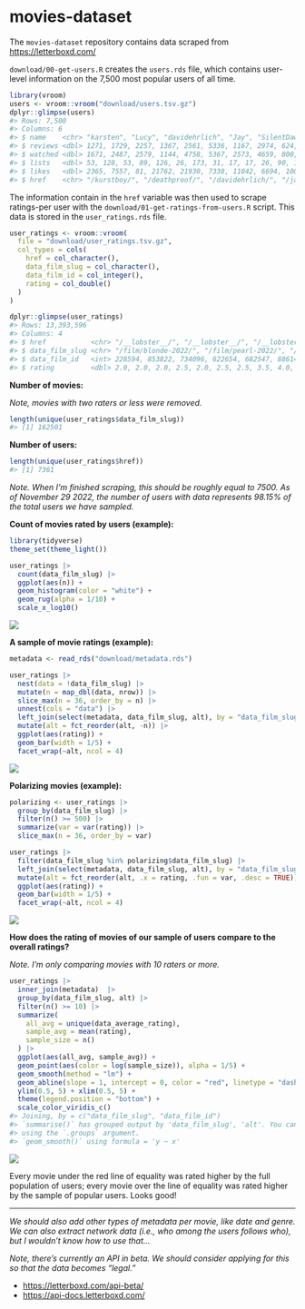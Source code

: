 
<!-- README.md is generated from README.Rmd. Please edit that file -->

# movies-dataset

<!-- badges: start -->
<!-- badges: end -->

The `movies-dataset` repository contains data scraped from
<https://letterboxd.com/>

`download/00-get-users.R` creates the `users.rds` file, which contains
user-level information on the 7,500 most popular users of all time.

``` r
library(vroom)
users <- vroom::vroom("download/users.tsv.gz")
dplyr::glimpse(users)
#> Rows: 7,500
#> Columns: 6
#> $ name    <chr> "karsten", "Lucy", "davidehrlich", "Jay", "SilentDawn", "matt …
#> $ reviews <dbl> 1271, 1729, 2257, 1367, 2561, 5336, 1167, 2974, 624, 561, 2076…
#> $ watched <dbl> 1671, 2487, 2579, 1144, 4758, 5367, 2573, 4659, 800, 2479, 402…
#> $ lists   <dbl> 53, 128, 53, 89, 126, 26, 173, 31, 17, 17, 26, 90, 14, 168, 18…
#> $ likes   <dbl> 2365, 7557, 81, 21762, 21930, 7338, 11042, 6694, 1009, 7130, 3…
#> $ href    <chr> "/kurstboy/", "/deathproof/", "/davidehrlich/", "/jay/", "/sil…
```

The information contain in the `href` variable was then used to scrape
ratings-per user with the `download/01-get-ratings-from-users.R` script.
This data is stored in the `user_ratings.rds` file.

``` r
user_ratings <- vroom::vroom(
  file = "download/user_ratings.tsv.gz", 
  col_types = cols(
    href = col_character(),
    data_film_slug = col_character(),
    data_film_id = col_integer(),
    rating = col_double()
  )
)

dplyr::glimpse(user_ratings)
#> Rows: 13,393,596
#> Columns: 4
#> $ href           <chr> "/__lobster__/", "/__lobster__/", "/__lobster__/", "/__…
#> $ data_film_slug <chr> "/film/blonde-2022/", "/film/pearl-2022/", "/film/tar-2…
#> $ data_film_id   <int> 228594, 853822, 734096, 622654, 682547, 886145, 658830,…
#> $ rating         <dbl> 2.0, 2.0, 2.0, 2.5, 2.0, 2.5, 2.5, 3.5, 4.0, 1.5, 2.0, …
```

**Number of movies:**

*Note, movies with two raters or less were removed.*

``` r
length(unique(user_ratings$data_film_slug))
#> [1] 162501
```

**Number of users:**

``` r
length(unique(user_ratings$href))
#> [1] 7361
```

*Note. When I’m finished scraping, this should be roughly equal to 7500.
As of November 29 2022, the number of users with data represents 98.15%
of the total users we have sampled.*

**Count of movies rated by users (example):**

``` r
library(tidyverse)
theme_set(theme_light())

user_ratings |> 
  count(data_film_slug) |> 
  ggplot(aes(n)) + 
  geom_histogram(color = "white") + 
  geom_rug(alpha = 1/10) + 
  scale_x_log10() 
```

![](README_files/figure-gfm/movie-raters-1.png)<!-- -->

**A sample of movie ratings (example):**

``` r
metadata <- read_rds("download/metadata.rds")

user_ratings |> 
  nest(data = !data_film_slug) |> 
  mutate(n = map_dbl(data, nrow)) |> 
  slice_max(n = 36, order_by = n) |> 
  unnest(cols = "data") |> 
  left_join(select(metadata, data_film_slug, alt), by = "data_film_slug") |> 
  mutate(alt = fct_reorder(alt, -n)) |>
  ggplot(aes(rating)) + 
  geom_bar(width = 1/5) + 
  facet_wrap(~alt, ncol = 4)
```

![](README_files/figure-gfm/movie-ratings-1.png)<!-- -->

**Polarizing movies (example):**

``` r
polarizing <- user_ratings |> 
  group_by(data_film_slug) |> 
  filter(n() >= 500) |>
  summarize(var = var(rating)) |> 
  slice_max(n = 36, order_by = var)

user_ratings |> 
  filter(data_film_slug %in% polarizing$data_film_slug) |> 
  left_join(select(metadata, data_film_slug, alt), by = "data_film_slug") |> 
  mutate(alt = fct_reorder(alt, .x = rating, .fun = var, .desc = TRUE)) |>
  ggplot(aes(rating)) + 
  geom_bar(width = 1/5) + 
  facet_wrap(~alt, ncol = 4)
```

![](README_files/figure-gfm/polarizing-1.png)<!-- -->

**How does the rating of movies of our sample of users compare to the
overall ratings?**

*Note. I’m only comparing movies with 10 raters or more.*

``` r
user_ratings |> 
  inner_join(metadata)  |> 
  group_by(data_film_slug, alt) |> 
  filter(n() >= 10) |> 
  summarize(
    all_avg = unique(data_average_rating), 
    sample_avg = mean(rating), 
    sample_size = n()
  ) |> 
  ggplot(aes(all_avg, sample_avg)) + 
  geom_point(aes(color = log(sample_size)), alpha = 1/5) + 
  geom_smooth(method = "lm") + 
  geom_abline(slope = 1, intercept = 0, color = "red", linetype = "dashed") + 
  ylim(0.5, 5) + xlim(0.5, 5) + 
  theme(legend.position = "bottom") +
  scale_color_viridis_c()
#> Joining, by = c("data_film_slug", "data_film_id")
#> `summarise()` has grouped output by 'data_film_slug', 'alt'. You can override
#> using the `.groups` argument.
#> `geom_smooth()` using formula = 'y ~ x'
```

![](README_files/figure-gfm/comparison-1.png)<!-- -->

Every movie under the red line of equality was rated higher by the full
population of users; every movie over the line of equality was rated
higher by the sample of popular users. Looks good!

------------------------------------------------------------------------

*We should also add other types of metadata per movie, like date and
genre. We can also extract network data (i.e., who among the users
follows who), but I wouldn’t know how to use that…*

*Note, there’s currently an API in beta. We should consider applying for
this so that the data becomes “legal.”*

-   <https://letterboxd.com/api-beta/>
-   <https://api-docs.letterboxd.com/>
